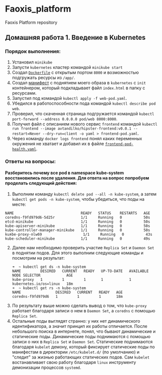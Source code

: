 # Faoxis_platform
Faoxis Platform repository


## Домашняя работа 1. Введение в Kubernetes
### Порядок выполнения:
1) Установил `minikube`
2) Запусти `kubernetes` кластер командой `minikube start`
3) Создал [`Dockerfile`](kubernetes-intro/web/Dockerfile) с открытым портом `8000` и возможностью подгружать ресурсы из `/app/`.
4) Создал [манифест](kubernetes-intro/web-pod.yaml) с поднятием моего образа в `kubernetes` с `init` контейнером, который подкладывает файл `index.html` в папку с ресурсами.
5) Запустил под командой `kubectl apply -f web-pod.yaml`.
6) Убедился в работоспособности пода командой `kubectl describe pod web`.
7) Проверил, что скаченная страница подгружается командой `kubectl port-forward --address 0.0.0.0 pod/web 8000:8000`.
8) Получил файл с описанием нового сервис `frontend` командой `kubectl run frontend --image avtandilko/hipster-frontend:v0.0.1 --restart=Never --dry-run=client -o yaml > frontend-pod.yaml`.
9) Через команду `docker logs frontend` понял каких переменных окружения не хватает и добавил их в файле [`frontend-pod-health.yaml`](kubernetes-intro/frontend-pod-healthy.yaml).
### Ответы на вопросы:
#### Разберитесь почему все pod в namespace kube-system восстановились после удаления. Для ответа на вопрос попробуем проделать следующий действия:
1) Выполним команду `kubectl delete pod --all -n kube-system`, а затем `kubectl get pods -n kube-system`, чтобы убедиться, что поды на месте:
```shell
NAME                               READY   STATUS    RESTARTS   AGE
coredns-f9fd979d6-5d25r            1/1     Running   0          50s
etcd-minikube                      1/1     Running   0          50s
kube-apiserver-minikube            1/1     Running   0          50s
kube-controller-manager-minikube   1/1     Running   0          50s
kuяbe-proxy-nlw69                   1/1     Running   0          43s
kube-scheduler-minikube            1/1     Running   0          49s
```
2) Далее нам необходимо проверить участие `Replica Set` и `Daemon Set` в поднятии подов. Для этого выполним следующие команды и посмотрим на результат:
    ```shell
    ➜  ~ kubectl get ds -n kube-system
    NAME         DESIRED   CURRENT   READY   UP-TO-DATE   AVAILABLE   NODE SELECTOR            AGE
    kube-proxy   1         1         1       1            1           kubernetes.io/os=linux   18m
    ➜  ~ kubectl get rs -n kube-system
    NAME                DESIRED   CURRENT   READY   AGE
    coredns-f9fd979d6   1         1         1       18m
    ```
3) По результату выше можно сделать вывод о том, что `kube-proxy` работает благодаря записи о нем в `Daemon Set`, а `coredns` с помощью `Replica Set`.
4) Остальные поды выглядят странно: у них нет динамического идентификатора, а значит принцип их работы отличается.
    После небольшого поиска в интернете, понял, что бывают динамические и статические поды. 
    Динамические поды поднимаются с помощью записи о них в `Replica Set` и `Daemon Set`.
    Статические поднимаются благодаря `kubelet` демону, который фиксирует статические поды по манифестам в директории `/etc/kubelet.d/` (по умолчанию) и "следит" за жизнью работающих статических подов.
    Сам `kubelet` востанавливает свою работу благодаря `linux` инструменту демонизации процессов `systemd`.